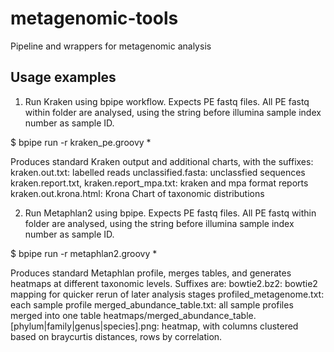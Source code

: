 # metagenomic-tools

Pipeline and wrappers for metagenomic analysis

Usage examples
--------------

1. Run Kraken using bpipe workflow.
Expects PE fastq files. All PE fastq within folder are analysed, using the string before illumina sample index number as sample ID.

  $ bpipe run -r kraken_pe.groovy *
  
Produces standard Kraken output and additional charts, with the suffixes:
  kraken.out.txt: labelled reads
  unclassified.fasta: unclassfied sequences
  kraken.report.txt, kraken.report_mpa.txt: kraken and mpa format reports
  kraken.out.krona.html: Krona Chart of taxonomic distributions


2. Run Metaphlan2 using bpipe.
Expects PE fastq files. All PE fastq within folder are analysed, using the string before illumina sample index number as sample ID.

  $ bpipe run -r metaphlan2.groovy *

Produces standard Metaphlan profile, merges tables, and generates heatmaps at different taxonomic levels. Suffixes are:
  bowtie2.bz2: bowtie2 mapping for quicker rerun of later analysis stages
  profiled_metagenome.txt: each sample profile
  merged_abundance_table.txt: all sample profiles merged into one table
  heatmaps/merged_abundance_table.[phylum|family|genus|species].png: heatmap, with columns clustered based on braycurtis distances, rows by correlation.
  
  
  
  
